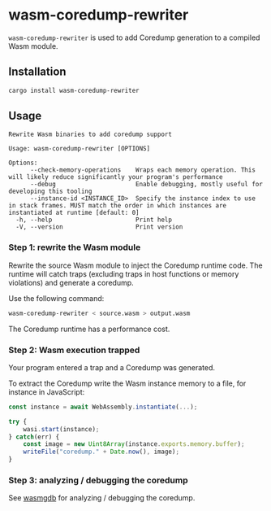 # wasm-coredump-rewriter

`wasm-coredump-rewriter` is used to add Coredump generation to a compiled Wasm
module.

## Installation

```bash
cargo install wasm-coredump-rewriter
```

## Usage

```
Rewrite Wasm binaries to add coredump support

Usage: wasm-coredump-rewriter [OPTIONS]

Options:
      --check-memory-operations    Wraps each memory operation. This will likely reduce significantly your program's performance
      --debug                      Enable debugging, mostly useful for developing this tooling
      --instance-id <INSTANCE_ID>  Specify the instance index to use in stack frames. MUST match the order in which instances are instantiated at runtime [default: 0]
  -h, --help                       Print help
  -V, --version                    Print version
```

### Step 1: rewrite the Wasm module

Rewrite the source Wasm module to inject the Coredump runtime code. The runtime
will catch traps (excluding traps in host functions or memory violations) and
generate a coredump.

Use the following command:
```bash
wasm-coredump-rewriter < source.wasm > output.wasm
```

The Coredump runtime has a performance cost.

### Step 2: Wasm execution trapped

Your program entered a trap and a Coredump was generated.

To extract the Coredump write the Wasm instance memory to a file, for instance in JavaScript:
```js
const instance = await WebAssembly.instantiate(...);

try {
    wasi.start(instance);
} catch(err) {
    const image = new Uint8Array(instance.exports.memory.buffer);
    writeFile("coredump." + Date.now(), image);
}
```

### Step 3: analyzing / debugging the coredump

See [wasmgdb] for analyzing / debugging the coredump.

[wasmgdb]: https://github.com/xtuc/wasm-coredump/tree/main/bin/wasmgdb
